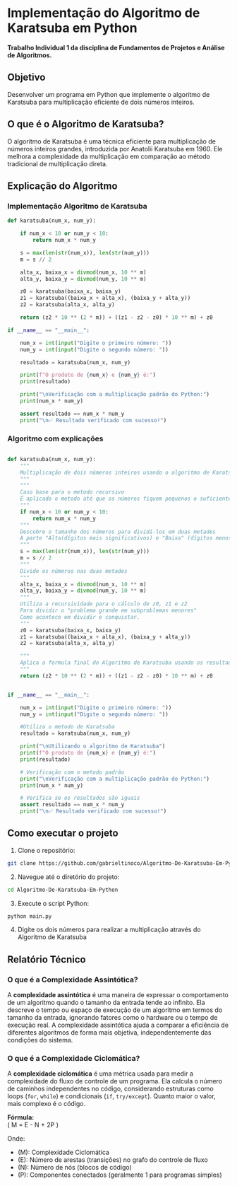 # Implementação do Algoritmo de Karatsuba em Python

**Trabalho Individual 1 da disciplina de Fundamentos de Projetos e Análise de Algoritmos.**

## Objetivo

Desenvolver um programa em Python que implemente o algoritmo de Karatsuba para multiplicação eficiente de dois números inteiros.

## O que é o Algoritmo de Karatsuba?

O algoritmo de Karatsuba é uma técnica eficiente para multiplicação de números inteiros grandes, introduzida por Anatolii Karatsuba em 1960. Ele melhora a complexidade da multiplicação em comparação ao método tradicional de multiplicação direta.

## Explicação do Algoritmo

### Implementação Algoritmo de Karatsuba

```python
def karatsuba(num_x, num_y):

    if num_x < 10 or num_y < 10:
        return num_x * num_y

    s = max(len(str(num_x)), len(str(num_y)))
    m = s // 2

    alta_x, baixa_x = divmod(num_x, 10 ** m)
    alta_y, baixa_y = divmod(num_y, 10 ** m)

    z0 = karatsuba(baixa_x, baixa_y)
    z1 = karatsuba((baixa_x + alta_x), (baixa_y + alta_y))
    z2 = karatsuba(alta_x, alta_y)

    return (z2 * 10 ** (2 * m)) + ((z1 - z2 - z0) * 10 ** m) + z0

if __name__ == "__main__":

    num_x = int(input("Digite o primeiro número: "))
    num_y = int(input("Digite o segundo número: "))

    resultado = karatsuba(num_x, num_y)

    print(f"O produto de {num_x} e {num_y} é:")
    print(resultado)

    print("\nVerificação com a multiplicação padrão do Python:")
    print(num_x * num_y)

    assert resultado == num_x * num_y
    print("\n✅ Resultado verificado com sucesso!")
```

### Algoritmo com explicações

```python

def karatsuba(num_x, num_y):
    """
    Multiplicação de dois números inteiros usando o algoritmo de Karatsuba.
    """
    """
    Caso base para o metodo recursivo
    É aplicado o metodo até que os números fiquem pequenos o suficiente para usar a multiplicação normal.
    """
    if num_x < 10 or num_y < 10:
        return num_x * num_y
    """
    Descobre o tamanho dos números para dividí-los em duas metades
    A parte "Alta(dígitos mais significativos) e "Baixa" (dígitos menos significativos)"
    """
    s = max(len(str(num_x)), len(str(num_y)))
    m = s // 2
    """
    Divide os números nas duas metades
    """
    alta_x, baixa_x = divmod(num_x, 10 ** m)
    alta_y, baixa_y = divmod(num_y, 10 ** m)
    """
    Utiliza a recursividade para o cálculo de z0, z1 e z2
    Para dividir o "problema grande em subproblemas menores" 
    Como acontece em dividir e conquistar.
    """
    z0 = karatsuba(baixa_x, baixa_y)
    z1 = karatsuba((baixa_x + alta_x), (baixa_y + alta_y))
    z2 = karatsuba(alta_x, alta_y)

    """
    Aplica a formula final do Algoritmo de Karatsuba usando os resultados de z0, z1 e z2
    """
    return (z2 * 10 ** (2 * m)) + ((z1 - z2 - z0) * 10 ** m) + z0


if __name__ == "__main__":

    num_x = int(input("Digite o primeiro número: "))
    num_y = int(input("Digite o segundo número: "))

    #Utiliza o metodo de Karatsuba
    resultado = karatsuba(num_x, num_y)

    print("\nUtilizando o algoritmo de Karatsuba")
    print(f"O produto de {num_x} e {num_y} é:")
    print(resultado)

    # Verificação com o metodo padrão
    print("\nVerificação com a multiplicação padrão do Python:")
    print(num_x * num_y)

    # Verifica se os resultados são iguais
    assert resultado == num_x * num_y
    print("\n✅ Resultado verificado com sucesso!")
```

## Como executar o projeto

1. Clone o repositório:
```Bash
git clone https://github.com/gabrieltinoco/Algoritmo-De-Karatsuba-Em-Python.git
```
2. Navegue até o diretório do projeto:
```Bash
cd Algoritmo-De-Karatsuba-Em-Python
```
3. Execute o script Python:
```Bash
python main.py
```
4. Digite os dois números para realizar a multiplicação através do Algoritmo de Karatsuba


## Relatório Técnico

### O que é a Complexidade Assintótica?

A **complexidade assintótica** é uma maneira de expressar o comportamento de um algoritmo quando o tamanho da entrada tende ao infinito. Ela descreve o tempo ou espaço de execução de um algoritmo em termos do tamanho da entrada, ignorando fatores como o hardware ou o tempo de execução real. A complexidade assintótica ajuda a comparar a eficiência de diferentes algoritmos de forma mais objetiva, independentemente das condições do sistema.

### O que é a Complexidade Ciclomática?

A **complexidade ciclomática** é uma métrica usada para medir a complexidade do fluxo de controle de um programa. Ela calcula o número de caminhos independentes no código, considerando estruturas como loops (`for`, `while`) e condicionais (`if`, `try/except`). Quanto maior o valor, mais complexo é o código.

**Fórmula:**  
\(
M = E - N + 2P
\)  

Onde:  
- \(M\): Complexidade Ciclomática  
- \(E\): Número de arestas (transições) no grafo do controle de fluxo  
- \(N\): Número de nós (blocos de código)  
- \(P\): Componentes conectados (geralmente 1 para programas simples)

